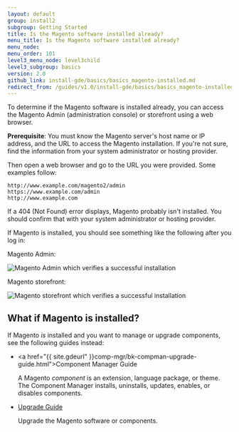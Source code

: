 ```yaml
---
layout: default
group: install2
subgroup: Getting Started
title: Is the Magento software installed already?
menu_title: Is the Magento software installed already?
menu_node: 
menu_order: 101
level3_menu_node: level3child
level3_subgroup: basics
version: 2.0
github_link: install-gde/basics/basics_magento-installed.md
redirect_from: /guides/v1.0/install-gde/basics/basics_magento-installed.html
---
```


To determine if the Magento software is installed already, you can access the Magento Admin (administration console) or storefront using a web browser.

**Prerequisite**: You must know the Magento server's host name or IP address, and the URL to access the Magento installation. If you're not sure, find the information from your system administrator or hosting provider.

Then open a web browser and go to the URL you were provided. Some examples follow:

	http://www.example.com/magento2/admin
	https://www.example.com/admin
	http://www.example.com
	
If a 404 (Not Found) error displays, Magento probably isn't installed. You should confirm that with your system administrator or hosting provider.

If Magento is installed, you should see something like the following after you log in:

Magento Admin:

<p><img src="{{ site.baseurl }}common/images/install_success_admin.png" alt="Magento Admin which verifies a successful installation"></p>


Magento storefront:

<p><img src="{{ site.baseurl }}common/images/install-success_store.png" alt="Magento storefront which verifies a successful installation"></p>

## What if Magento is installed?

If Magento *is* installed and you want to manage or upgrade components, see the following guides instead:

*	<a href="{{ site.gdeurl" }}comp-mgr/bk-compman-upgrade-guide.html">Component Manager Guide</a>

	A Magento *component* is an extension, language package, or theme. The Component Manager installs, uninstalls, updates, enables, or disables components.
*	<a href="{{page.baseurl}}comp-mgr/upgrader/upgrade-start.html">Upgrade Guide</a>

	Upgrade the Magento software or components.
